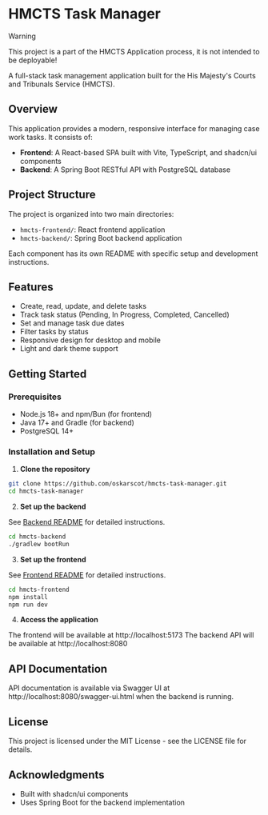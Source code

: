 # HMCTS Task Manager

> [!WARNING]  
> This project is a part of the HMCTS Application process, it is not intended to be deployable!

A full-stack task management application built for the His Majesty's Courts and Tribunals Service (HMCTS).

## Overview

This application provides a modern, responsive interface for managing case work tasks. It consists of:

- **Frontend**: A React-based SPA built with Vite, TypeScript, and shadcn/ui components
- **Backend**: A Spring Boot RESTful API with PostgreSQL database

## Project Structure

The project is organized into two main directories:

- `hmcts-frontend/`: React frontend application
- `hmcts-backend/`: Spring Boot backend application

Each component has its own README with specific setup and development instructions.

## Features

- Create, read, update, and delete tasks
- Track task status (Pending, In Progress, Completed, Cancelled)
- Set and manage task due dates
- Filter tasks by status
- Responsive design for desktop and mobile
- Light and dark theme support

## Getting Started

### Prerequisites

- Node.js 18+ and npm/Bun (for frontend)
- Java 17+ and Gradle (for backend)
- PostgreSQL 14+

### Installation and Setup

1. **Clone the repository**

```bash
git clone https://github.com/oskarscot/hmcts-task-manager.git
cd hmcts-task-manager
```

2. **Set up the backend**

See [Backend README](hmcts-backend/README.md) for detailed instructions.

```bash
cd hmcts-backend
./gradlew bootRun
```

3. **Set up the frontend**

See [Frontend README](hmcts-frontend/README.md) for detailed instructions.

```bash
cd hmcts-frontend
npm install
npm run dev
```

4. **Access the application**

The frontend will be available at http://localhost:5173
The backend API will be available at http://localhost:8080

## API Documentation

API documentation is available via Swagger UI at http://localhost:8080/swagger-ui.html when the backend is running.

## License

This project is licensed under the MIT License - see the LICENSE file for details.

## Acknowledgments

- Built with shadcn/ui components
- Uses Spring Boot for the backend implementation